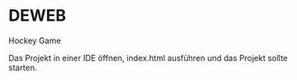 # DEWEB
Hockey Game

Das Projekt in einer IDE öffnen, index.html ausführen und das Projekt sollte starten.
